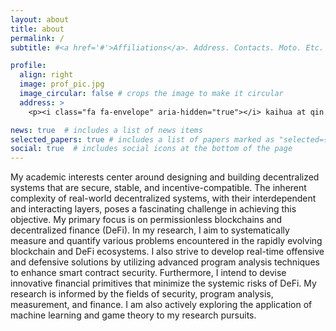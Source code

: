```yaml
---
layout: about
title: about
permalink: /
subtitle: #<a href='#'>Affiliations</a>. Address. Contacts. Moto. Etc.

profile:
  align: right
  image: prof_pic.jpg
  image_circular: false # crops the image to make it circular
  address: >
    <p><i class="fa fa-envelope" aria-hidden="true"></i> kaihua at qin.ac</p>

news: true  # includes a list of news items
selected_papers: true # includes a list of papers marked as "selected={true}"
social: true  # includes social icons at the bottom of the page
---
```

My academic interests center around designing and building decentralized systems that are secure, stable, and incentive-compatible. The inherent complexity of real-world decentralized systems, with their interdependent and interacting layers, poses a fascinating challenge in achieving this objective. My primary focus is on permissionless blockchains and decentralized finance (DeFi).
In my research, I aim to systematically measure and quantify various problems encountered in the rapidly evolving blockchain and DeFi ecosystems. I also strive to develop real-time offensive and defensive solutions by utilizing advanced program analysis techniques to enhance smart contract security. Furthermore, I intend to devise innovative financial primitives that minimize the systemic risks of DeFi. My research is informed by the fields of security, program analysis, measurement, and finance. I am also actively exploring the application of machine learning and game theory to my research pursuits.
